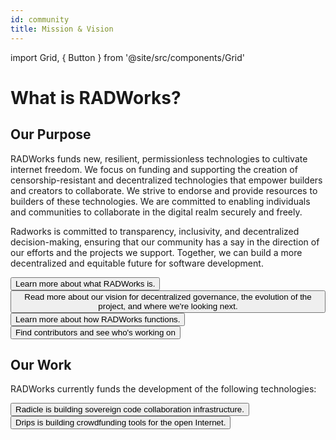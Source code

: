 ```yaml
---
id: community
title: Mission & Vision
---
```


import Grid, { Button } from '@site/src/components/Grid'

# What is RADWorks?

## Our Purpose
RADWorks funds new, resilient, permissionless technologies to cultivate internet freedom. We focus on funding and supporting the creation of censorship-resistant and decentralized technologies that empower builders and creators to collaborate. We strive to endorse and provide resources to builders of these technologies. We are committed to enabling individuals and communities to collaborate in the digital realm securely and freely. 

Radworks is committed to transparency, inclusivity, and decentralized decision-making, ensuring that our community has a say in the direction of our efforts and the projects we support. Together, we can build a more decentralized and equitable future for software development.

<Grid>
  <Button
    style={{gridColumn: '1 / span 12'}}
    href="/community/ecosystem"
    title="Our Ecosystem"
  >
    Learn more about what RADWorks is.
  </Button>
  <Button
    style={{gridColumn: '1 / span 12'}}
    href="/community/our-story"
    title="Our Story"
  >
    Read more about our vision for decentralized governance, the evolution of the project, and where we're looking next.
  </Button>
  <Button
    style={{gridColumn: '1 / span 12'}}
    href="/community/governance-overview"
    title="Governance Overview"
  >
    Learn more about how RADWorks functions.
  </Button>
  <Button
    style={{gridColumn: '1 / span 12'}}
    href="/community/contributor-directory"
    title="Who We Are"
  >
    Find contributors and see who's working on
  </Button>
</Grid>

## Our Work

RADWorks currently funds the development of the following technologies:

<Grid>
  <Button
    style={{gridColumn: '1 / span 12'}}
    href="https://radicle.xyz"
    title="Radicle"
    cta="radicle.xyz"
  >
    Radicle is building sovereign code collaboration infrastructure.
  </Button>
  <Button
    style={{gridColumn: '1 / span 12'}}
    href="https://drips.network"
    title="Drips"
    cta="drips.network"
  >
    Drips is building crowdfunding tools for the open Internet.
  </Button>
</Grid>




